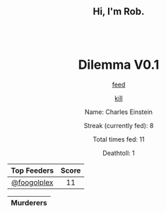 <h2 align="center">Hi, I'm Rob.</h2>

<br>
<br>

<h1 align="center">
Dilemma V0.1
</h1>

<p align="center">
<a href=https://github.com/foogolplex/foogolplex/issues/new?title=feed&body=just+click+submit+and+feed+they+will>feed</a>
</p>
<p align="center">
<a href=https://github.com/foogolplex/foogolplex/issues/new?title=kill&body=just+click+submit+and+they+will+die+but+be+warned+that+you+will+be+revoked+from+your+privileges>kill</a>
</p>

<p align="center">
Name: Charles Einstein
</p>

<p align="center">
Streak (currently fed): 8
</p>

<p align="center">
Total times fed: 11
</p>

<p align="center">
Deathtoll: 1
</p>


| Top Feeders | Score |
| :-: | :-: |
| [@foogolplex](https://github.com/foogolplex/) | 11 |

| Murderers |
| :-: |